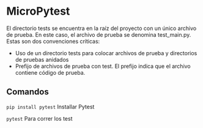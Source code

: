 # MicroPytest

El directorio tests se encuentra en la raíz del proyecto con un único archivo de prueba. En este caso, el archivo de prueba se denomina test_main.py. Estas son dos convenciones críticas:

* Uso de un directorio tests para colocar archivos de prueba y directorios de pruebas anidados
* Prefijo de archivos de prueba con test. El prefijo indica que el archivo contiene código de prueba.

## Comandos
```pip install pytest``` Installar Pytest

```pytest``` Para correr los test